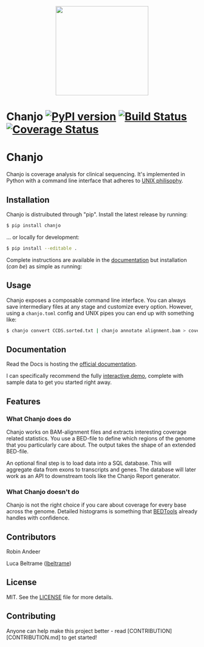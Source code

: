 <p align="center">
  <a href="http://chanjo.co">
    <img height="235"
         width="244"
         src="https://raw.githubusercontent.com/robinandeer/chanjo/master/artwork/logo.png"/>
  </a>
</p>

# Chanjo [![PyPI version][fury-image]][fury-url] [![Build Status][travis-image]][travis-url] [![Coverage Status][coveralls-image]][coveralls-url]

# Chanjo
Chanjo is coverage analysis for clinical sequencing. It's implemented in Python with a command line interface that adheres to [UNIX philisophy][unix].

## Installation
Chanjo is distruibuted through "pip". Install the latest release by running:

```bash
$ pip install chanjo
```

... or locally for development:

```bash
$ pip install --editable .
```

Complete instructions are available in the [documentation][docs] but installation (*can be*) as simple as running:

## Usage
Chanjo exposes a composable command line interface. You can always save intermediary files at any stage and customize every option. However, using a ``chanjo.toml`` config and UNIX pipes you can end up with something like:

```bash
$ chanjo convert CCDS.sorted.txt | chanjo annotate alignment.bam > coverage.bed
```

## Documentation
Read the Docs is hosting the [official documentation][docs].

I can specifically recommend the fully [interactive demo](http://www.chanjo.co/en/latest/introduction.html#demo), complete with sample data to get you started right away.

## Features

### What Chanjo does do
Chanjo works on BAM-alignment files and extracts interesting coverage related statistics. You use a BED-file to define which regions of the genome that you particularly care about. The output takes the shape of an extended BED-file.

An optional final step is to load data into a SQL database. This will aggregate data from exons to transcripts and genes. The database will later work as an API to downstream tools like the Chanjo Report generator.

### What Chanjo doesn't do
Chanjo is not the right choice if you care about coverage for every base across the genome. Detailed histograms is something that [BEDTools][bedtools] already handles with confidence.

## Contributors
Robin Andeer

Luca Beltrame ([lbeltrame](https://github.com/lbeltrame))

## License
MIT. See the [LICENSE](LICENSE) file for more details.

## Contributing
Anyone can help make this project better - read [CONTRIBUTION][CONTRIBUTION.md] to get started!


[unix]: http://en.wikipedia.org/wiki/Unix_philosophy
[docs]: http://www.chanjo.co/en/latest/
[bedtools]: http://bedtools.readthedocs.org/en/latest/

[coveralls-url]: https://coveralls.io/r/robinandeer/chanjo
[coveralls-image]: https://img.shields.io/coveralls/robinandeer/chanjo.svg

[fury-url]: http://badge.fury.io/py/chanjo
[fury-image]: https://badge.fury.io/py/chanjo.png

[travis-url]: https://travis-ci.org/robinandeer/chanjo
[travis-image]: https://travis-ci.org/robinandeer/chanjo.png?branch=master
